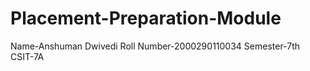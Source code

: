 # Placement-Preparation-Module
Name-Anshuman Dwivedi
Roll Number-2000290110034
Semester-7th
CSIT-7A
